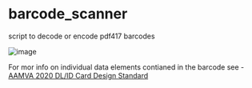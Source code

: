 # barcode_scanner
script to decode or encode pdf417 barcodes

![image](https://github.com/user-attachments/assets/cb1b4f51-8438-4fae-bdab-b4a7549cb35c)

For mor info on individual data elements contianed in the barcode see - [AAMVA 2020 DL/ID Card Design Standard](https://www.aamva.org/getmedia/99ac7057-0f4d-4461-b0a2-3a5532e1b35c/AAMVA-2020-DLID-Card-Design-Standard.pdf#page=69)
